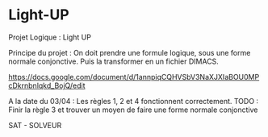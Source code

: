 # Light-UP
Projet Logique : Light UP

Principe du projet :
On doit prendre une formule logique, sous une forme normale conjonctive. Puis la transformer en un fichier DIMACS.

https://docs.google.com/document/d/1annpiqCQHVSbV3NaXJXIaBOU0MPcDkrnbnlqkd_BojQ/edit



A la date du 03/04 :
Les règles 1, 2 et 4 fonctionnent correctement. 
TODO : Finir la règle 3 et trouver un moyen de faire une forme normale conjonctive

SAT - SOLVEUR
